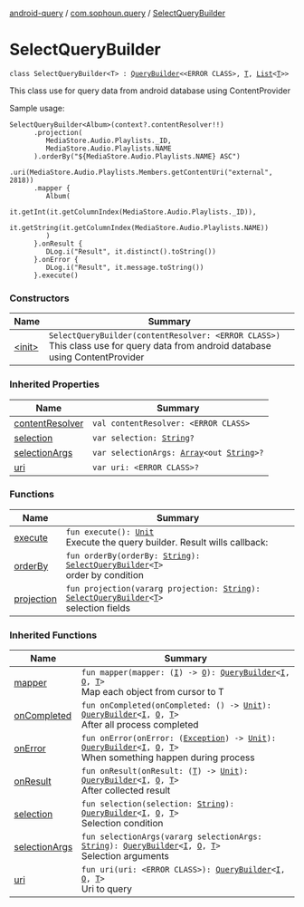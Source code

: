 [android-query](../../index.md) / [com.sophoun.query](../index.md) / [SelectQueryBuilder](./index.md)

# SelectQueryBuilder

`class SelectQueryBuilder<T> : `[`QueryBuilder`](../-query-builder/index.md)`<<ERROR CLASS>, `[`T`](index.md#T)`, `[`List`](https://kotlinlang.org/api/latest/jvm/stdlib/kotlin.collections/-list/index.html)`<`[`T`](index.md#T)`>>`

This class use for query data from android database
using ContentProvider

Sample usage:

```
SelectQueryBuilder<Album>(context?.contentResolver!!)
      .projection(
         MediaStore.Audio.Playlists._ID,
         MediaStore.Audio.Playlists.NAME
      ).orderBy("${MediaStore.Audio.Playlists.NAME} ASC")
      .uri(MediaStore.Audio.Playlists.Members.getContentUri("external", 2818))
      .mapper {
         Album(
             it.getInt(it.getColumnIndex(MediaStore.Audio.Playlists._ID)),
             it.getString(it.getColumnIndex(MediaStore.Audio.Playlists.NAME))
         )
      }.onResult {
         DLog.i("Result", it.distinct().toString())
      }.onError {
         DLog.i("Result", it.message.toString())
      }.execute()
```

### Constructors

| Name | Summary |
|---|---|
| [&lt;init&gt;](-init-.md) | `SelectQueryBuilder(contentResolver: <ERROR CLASS>)`<br>This class use for query data from android database using ContentProvider |

### Inherited Properties

| Name | Summary |
|---|---|
| [contentResolver](../-query-builder/content-resolver.md) | `val contentResolver: <ERROR CLASS>` |
| [selection](../-query-builder/selection.md) | `var selection: `[`String`](https://kotlinlang.org/api/latest/jvm/stdlib/kotlin/-string/index.html)`?` |
| [selectionArgs](../-query-builder/selection-args.md) | `var selectionArgs: `[`Array`](https://kotlinlang.org/api/latest/jvm/stdlib/kotlin/-array/index.html)`<out `[`String`](https://kotlinlang.org/api/latest/jvm/stdlib/kotlin/-string/index.html)`>?` |
| [uri](../-query-builder/uri.md) | `var uri: <ERROR CLASS>?` |

### Functions

| Name | Summary |
|---|---|
| [execute](execute.md) | `fun execute(): `[`Unit`](https://kotlinlang.org/api/latest/jvm/stdlib/kotlin/-unit/index.html)<br>Execute the query builder. Result wills callback: |
| [orderBy](order-by.md) | `fun orderBy(orderBy: `[`String`](https://kotlinlang.org/api/latest/jvm/stdlib/kotlin/-string/index.html)`): `[`SelectQueryBuilder`](./index.md)`<`[`T`](index.md#T)`>`<br>order by condition |
| [projection](projection.md) | `fun projection(vararg projection: `[`String`](https://kotlinlang.org/api/latest/jvm/stdlib/kotlin/-string/index.html)`): `[`SelectQueryBuilder`](./index.md)`<`[`T`](index.md#T)`>`<br>selection fields |

### Inherited Functions

| Name | Summary |
|---|---|
| [mapper](../-query-builder/mapper.md) | `fun mapper(mapper: (`[`I`](../-query-builder/index.md#I)`) -> `[`O`](../-query-builder/index.md#O)`): `[`QueryBuilder`](../-query-builder/index.md)`<`[`I`](../-query-builder/index.md#I)`, `[`O`](../-query-builder/index.md#O)`, `[`T`](../-query-builder/index.md#T)`>`<br>Map each object from cursor to T |
| [onCompleted](../-query-builder/on-completed.md) | `fun onCompleted(onCompleted: () -> `[`Unit`](https://kotlinlang.org/api/latest/jvm/stdlib/kotlin/-unit/index.html)`): `[`QueryBuilder`](../-query-builder/index.md)`<`[`I`](../-query-builder/index.md#I)`, `[`O`](../-query-builder/index.md#O)`, `[`T`](../-query-builder/index.md#T)`>`<br>After all process completed |
| [onError](../-query-builder/on-error.md) | `fun onError(onError: (`[`Exception`](https://docs.oracle.com/javase/6/docs/api/java/lang/Exception.html)`) -> `[`Unit`](https://kotlinlang.org/api/latest/jvm/stdlib/kotlin/-unit/index.html)`): `[`QueryBuilder`](../-query-builder/index.md)`<`[`I`](../-query-builder/index.md#I)`, `[`O`](../-query-builder/index.md#O)`, `[`T`](../-query-builder/index.md#T)`>`<br>When something happen during process |
| [onResult](../-query-builder/on-result.md) | `fun onResult(onResult: (`[`T`](../-query-builder/index.md#T)`) -> `[`Unit`](https://kotlinlang.org/api/latest/jvm/stdlib/kotlin/-unit/index.html)`): `[`QueryBuilder`](../-query-builder/index.md)`<`[`I`](../-query-builder/index.md#I)`, `[`O`](../-query-builder/index.md#O)`, `[`T`](../-query-builder/index.md#T)`>`<br>After collected result |
| [selection](../-query-builder/selection.md) | `fun selection(selection: `[`String`](https://kotlinlang.org/api/latest/jvm/stdlib/kotlin/-string/index.html)`): `[`QueryBuilder`](../-query-builder/index.md)`<`[`I`](../-query-builder/index.md#I)`, `[`O`](../-query-builder/index.md#O)`, `[`T`](../-query-builder/index.md#T)`>`<br>Selection condition |
| [selectionArgs](../-query-builder/selection-args.md) | `fun selectionArgs(vararg selectionArgs: `[`String`](https://kotlinlang.org/api/latest/jvm/stdlib/kotlin/-string/index.html)`): `[`QueryBuilder`](../-query-builder/index.md)`<`[`I`](../-query-builder/index.md#I)`, `[`O`](../-query-builder/index.md#O)`, `[`T`](../-query-builder/index.md#T)`>`<br>Selection arguments |
| [uri](../-query-builder/uri.md) | `fun uri(uri: <ERROR CLASS>): `[`QueryBuilder`](../-query-builder/index.md)`<`[`I`](../-query-builder/index.md#I)`, `[`O`](../-query-builder/index.md#O)`, `[`T`](../-query-builder/index.md#T)`>`<br>Uri to query |
